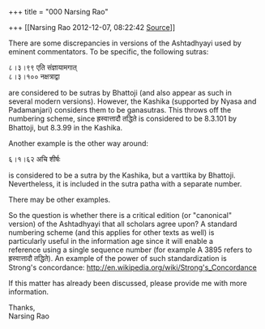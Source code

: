 +++
title = "000 Narsing Rao"

+++
[[Narsing Rao	2012-12-07, 08:22:42 [Source](https://groups.google.com/g/bvparishat/c/FZEXVpSU7l4)]]



There are some discrepancies in versions of the Ashtadhyayi used by  
eminent commentators. To be specific, the following sutras:  
  
८।३।९९ एति संज्ञायामगात्  
८।३।१०० नक्षत्राद्वा  
  
are considered to be sutras by Bhattoji (and also appear as such in  
several modern versions). However, the Kashika (supported by Nyasa and  
Padamanjari) considers them to be ganasutras. This throws off the  
numbering scheme, since ह्रस्वात्तादौ तद्धिते is considered to be 8.3.101 by  
Bhattoji, but 8.3.99 in the Kashika.  
  
Another example is the other way around:  
  
६।१।६२ अचि शीर्षः  
  
is considered to be a sutra by the Kashika, but a varttika by Bhattoji.  
Nevertheless, it is included in the sutra patha with a separate number.  
  
There may be other examples.  
  
So the question is whether there is a critical edition (or "canonical"  
version) of the Ashtadhyayi that all scholars agree upon? A standard  
numbering scheme (and this applies for other texts as well) is  
particularly useful in the information age since it will enable a  
reference using a single sequence number (for example A 3895 refers to  
ह्रस्वात्तादौ तद्धिते). An example of the power of such standardization is  
Strong's concordance: <http://en.wikipedia.org/wiki/Strong's_Concordance>  
  
If this matter has already been discussed, please provide me with more  
information.  
  
Thanks,  
Narsing Rao  

